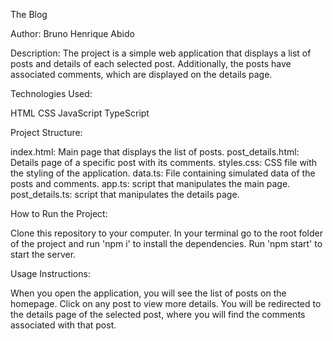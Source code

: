 The Blog

Author: Bruno Henrique Abido

Description:
The project is a simple web application that displays a list of posts and details of each selected post.
Additionally, the posts have associated comments, which are displayed on the details page.

Technologies Used:

HTML
CSS
JavaScript
TypeScript

Project Structure:

index.html: Main page that displays the list of posts.
post_details.html: Details page of a specific post with its comments.
styles.css: CSS file with the styling of the application.
data.ts: File containing simulated data of the posts and comments.
app.ts: script that manipulates the main page.
post_details.ts: script that manipulates the details page.

How to Run the Project:

Clone this repository to your computer.
In your terminal go to the root folder of the project and run 'npm i' to install the dependencies.
Run 'npm start' to start the server.

Usage Instructions:

When you open the application, you will see the list of posts on the homepage.
Click on any post to view more details.
You will be redirected to the details page of the selected post, where you will find the comments associated with that post.
